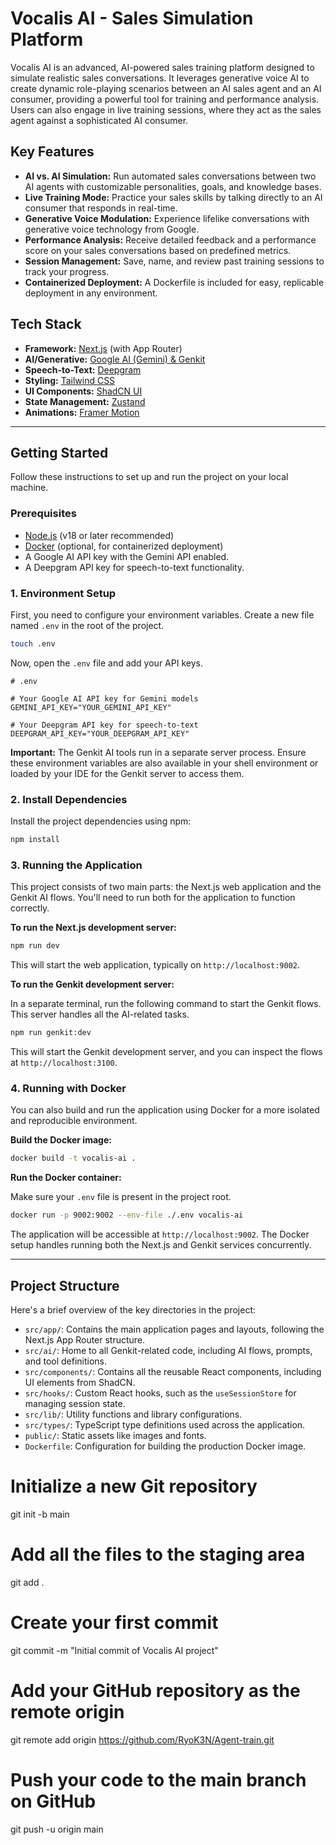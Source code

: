 # Vocalis AI - Sales Simulation Platform

Vocalis AI is an advanced, AI-powered sales training platform designed to simulate realistic sales conversations. It leverages generative voice AI to create dynamic role-playing scenarios between an AI sales agent and an AI consumer, providing a powerful tool for training and performance analysis. Users can also engage in live training sessions, where they act as the sales agent against a sophisticated AI consumer.

## Key Features

- **AI vs. AI Simulation:** Run automated sales conversations between two AI agents with customizable personalities, goals, and knowledge bases.
- **Live Training Mode:** Practice your sales skills by talking directly to an AI consumer that responds in real-time.
- **Generative Voice Modulation:** Experience lifelike conversations with generative voice technology from Google.
- **Performance Analysis:** Receive detailed feedback and a performance score on your sales conversations based on predefined metrics.
- **Session Management:** Save, name, and review past training sessions to track your progress.
- **Containerized Deployment:** A Dockerfile is included for easy, replicable deployment in any environment.

## Tech Stack

- **Framework:** [Next.js](https://nextjs.org/) (with App Router)
- **AI/Generative:** [Google AI (Gemini) & Genkit](https://firebase.google.com/docs/genkit)
- **Speech-to-Text:** [Deepgram](https://deepgram.com/)
- **Styling:** [Tailwind CSS](https://tailwindcss.com/)
- **UI Components:** [ShadCN UI](https://ui.shadcn.com/)
- **State Management:** [Zustand](https://github.com/pmndrs/zustand)
- **Animations:** [Framer Motion](https://www.framer.com/motion/)

---

## Getting Started

Follow these instructions to set up and run the project on your local machine.

### Prerequisites

- [Node.js](https://nodejs.org/) (v18 or later recommended)
- [Docker](https://www.docker.com/products/docker-desktop/) (optional, for containerized deployment)
- A Google AI API key with the Gemini API enabled.
- A Deepgram API key for speech-to-text functionality.

### 1. Environment Setup

First, you need to configure your environment variables. Create a new file named `.env` in the root of the project.

```bash
touch .env
```

Now, open the `.env` file and add your API keys.

```env
# .env

# Your Google AI API key for Gemini models
GEMINI_API_KEY="YOUR_GEMINI_API_KEY"

# Your Deepgram API key for speech-to-text
DEEPGRAM_API_KEY="YOUR_DEEPGRAM_API_KEY"
```

**Important:** The Genkit AI tools run in a separate server process. Ensure these environment variables are also available in your shell environment or loaded by your IDE for the Genkit server to access them.

### 2. Install Dependencies

Install the project dependencies using npm:

```bash
npm install
```

### 3. Running the Application

This project consists of two main parts: the Next.js web application and the Genkit AI flows. You'll need to run both for the application to function correctly.

**To run the Next.js development server:**

```bash
npm run dev
```

This will start the web application, typically on `http://localhost:9002`.

**To run the Genkit development server:**

In a separate terminal, run the following command to start the Genkit flows. This server handles all the AI-related tasks.

```bash
npm run genkit:dev
```

This will start the Genkit development server, and you can inspect the flows at `http://localhost:3100`.

### 4. Running with Docker

You can also build and run the application using Docker for a more isolated and reproducible environment.

**Build the Docker image:**

```bash
docker build -t vocalis-ai .
```

**Run the Docker container:**

Make sure your `.env` file is present in the project root.

```bash
docker run -p 9002:9002 --env-file ./.env vocalis-ai
```

The application will be accessible at `http://localhost:9002`. The Docker setup handles running both the Next.js and Genkit services concurrently.

---

## Project Structure

Here's a brief overview of the key directories in the project:

- `src/app/`: Contains the main application pages and layouts, following the Next.js App Router structure.
- `src/ai/`: Home to all Genkit-related code, including AI flows, prompts, and tool definitions.
- `src/components/`: Contains all the reusable React components, including UI elements from ShadCN.
- `src/hooks/`: Custom React hooks, such as the `useSessionStore` for managing session state.
- `src/lib/`: Utility functions and library configurations.
- `src/types/`: TypeScript type definitions used across the application.
- `public/`: Static assets like images and fonts.
- `Dockerfile`: Configuration for building the production Docker image.
# Initialize a new Git repository
git init -b main

# Add all the files to the staging area
git add .

# Create your first commit
git commit -m "Initial commit of Vocalis AI project"

# Add your GitHub repository as the remote origin
git remote add origin https://github.com/RyoK3N/Agent-train.git

# Push your code to the main branch on GitHub
git push -u origin main